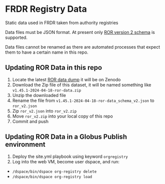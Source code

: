 # FRDR Registry Data
Static data used in FRDR taken from authority registries

Data files must be JSON format. At present only [ROR version 2 schema](https://ror.readme.io/v2/docs/data-structure) is supported.

Data files cannot be renamed as there are automated processes that expect them to have a certain name in this repo.

## Updating ROR Data in this repo

1. Locate the latest [ROR data dump](https://ror.readme.io/docs/data-dump) it will be on Zenodo
2. Download the Zip file of this dataset, it will be named something like `v1.45.1-2024-04-18-ror-data.zip`
3. Unzip the downloaded file
4. Rename the file from `v1.45.1-2024-04-18-ror-data_schema_v2.json` to `ror_v2.json`
5. Zip `ror_v2.json` into `ror_v2.zip`
6. Move `ror_v2.zip` into your local copy of this repo
7. Commit and push

## Updating ROR Data in a Globus Publish environment

1. Deploy the site.yml playbook using keyword `orgregistry`
2. Log into the web VM, become user dspace, and run:

* `/dspace/bin/dspace org-registry delete`
* `/dspace/bin/dspace org-registry load`
